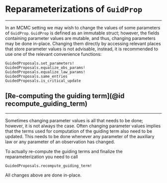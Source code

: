 # Reparameterizations of `GuidProp`
****************
In an MCMC setting we may wish to change the values of some parameters of `GuidProp`. `GuidProp` is defined as an immutable struct; however, the fields containing parameter values are mutable, and thus, changing parameters may be done in-place. Changing them directly by accessing relevant places that store parameter values is not advisable, instead, it is recommended to use one of the relevant convenience functions:

```@docs
GuidedProposals.set_parameters!
GuidedProposals.equalize_obs_params!
GuidedProposals.equalize_law_params!
GuidedProposals.same_entries
GuidedProposals.is_critical_update
```

## [Re-computing the guiding term](@id recompute_guiding_term)
-----------------
Sometimes changing parameter values is all that needs to be done; however, it is not always the case. Often changing parameter values implies that the terms used for computation of the guiding term also need to be updated. This needs to be done whenever any parameter of the auxiliary law or any parameter of an observation has changed.

To actually re-compute the guiding terms and finalize the reparameterization you need to call

```@docs
GuidedProposals.recompute_guiding_term!
```

All changes above are done in-place.
